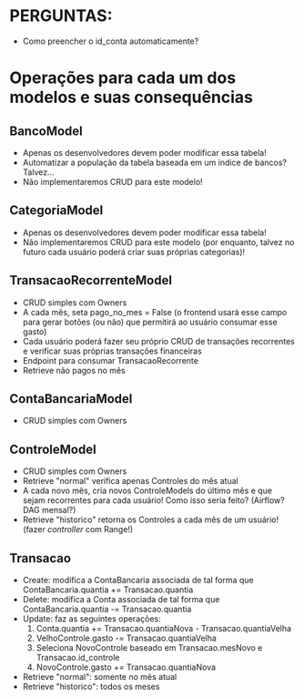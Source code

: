 # PERGUNTAS:
* Como preencher o id_conta automaticamente?

# Operações para cada um dos modelos e suas consequências

## BancoModel
* Apenas os desenvolvedores devem poder modificar essa tabela!
* Automatizar a população da tabela baseada em um índice de bancos? Talvez...
* Não implementaremos CRUD para este modelo!

## CategoriaModel
* Apenas os desenvolvedores devem poder modificar essa tabela!
* Não implementaremos CRUD para este modelo (por enquanto, talvez no futuro cada usuário poderá criar suas próprias categorias)!

## TransacaoRecorrenteModel
* CRUD simples com Owners
* A cada mês, seta pago_no_mes = False (o frontend usará esse campo para gerar botões (ou não) que permitirá ao usuário consumar esse gasto)
* Cada usuário poderá fazer seu próprio CRUD de transações recorrentes e verificar suas próprias transações financeiras
* Endpoint para consumar TransacaoRecorrente
* Retrieve não pagos no mês

## ContaBancariaModel
* CRUD simples com Owners

## ControleModel
* CRUD simples com Owners
* Retrieve "normal" verifica apenas Controles do mês atual
* A cada novo mês, cria novos ControleModels do último mês e que sejam recorrentes para cada usuário! Como isso seria feito? (Airflow? DAG mensal?)
* Retrieve "historico" retorna os Controles a cada mês de um usuário! (fazer _controller_ com Range!)

## Transacao
* Create: modifica a ContaBancaria associada de tal forma que ContaBancaria.quantia += Transacao.quantia
* Delete: modifica a Conta associada de tal forma que ContaBancaria.quantia -= Transacao.quantia
* Update: faz as seguintes operações: 
    1. Conta.quantia += Transacao.quantiaNova - Transacao.quantiaVelha
    1. VelhoControle.gasto -= Transacao.quantiaVelha
    1. Seleciona NovoControle baseado em Transacao.mesNovo e Transacao.id_controle
    1. NovoControle.gasto += Transacao.quantiaNova
* Retrieve "normal": somente no mês atual
* Retrieve "historico": todos os meses